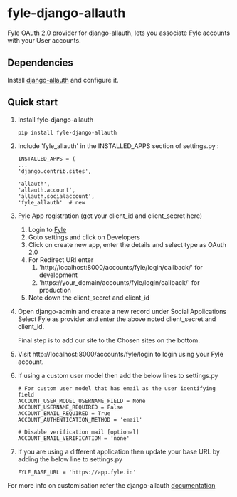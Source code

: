 # fyle-django-allauth

Fyle OAuth 2.0 provider for django-allauth, lets you associate Fyle accounts with your User accounts.


## Dependencies
Install  [django-allauth](https://django-allauth.readthedocs.io/en/latest/installation.html) and configure it.



## Quick start

1. Install fyle-django-allauth

    ```
    pip install fyle-django-allauth
    ```

2. Include 'fyle_allauth' in the INSTALLED_APPS section of settings.py :
    ```
    INSTALLED_APPS = (
    ...
    'django.contrib.sites',
    
    'allauth',
    'allauth.account',
    'allauth.socialaccount',
    'fyle_allauth'  # new 
    ```

3. Fyle App registration (get your client_id and client_secret here)
    1. Login to [Fyle](https://app.fyle.in)
    2. Goto settings and click on Developers
    3. Click on create new app, enter the details and select type as OAuth 2.0
    4. For Redirect URI enter 
        1. 'http://localhost:8000/accounts/fyle/login/callback/' for development
        2. 'https://your_domain/accounts/fyle/login/callback/' for production
    5. Note down the client_secret and client_id
    
4. Open django-admin and create a new record under Social Applications
    Select Fyle as provider and enter the above noted client_secret and client_id.
    
    Final step is to add our site to the Chosen sites on the bottom.
    
5. Visit http://localhost:8000/accounts/fyle/login to login using your Fyle account.

6. If using a custom user model then add the below lines to settings.py
    ```
    # For custom user model that has email as the user identifying field
    ACCOUNT_USER_MODEL_USERNAME_FIELD = None
    ACCOUNT_USERNAME_REQUIRED = False
    ACCOUNT_EMAIL_REQUIRED = True
    ACCOUNT_AUTHENTICATION_METHOD = 'email'
    
    # Disable verification mail [optional]
    ACCOUNT_EMAIL_VERIFICATION = 'none'  
    ``` 

7. If you are using a different application then update your base URL by adding the below line to settings.py
    ```
    FYLE_BASE_URL = 'https://app.fyle.in'
    ```


For more info on customisation refer the django-allauth [documentation](https://django-allauth.readthedocs.io/en/latest/advanced.html#custom-user-models)